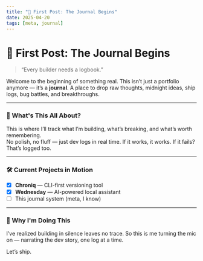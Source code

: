 ```yaml
---
title: "📓 First Post: The Journal Begins"
date: 2025-04-20
tags: [meta, journal]
---
```


# 📓 First Post: The Journal Begins

> “Every builder needs a logbook.”

Welcome to the beginning of something real. This isn’t just a portfolio anymore — it’s a **journal**. A place to drop raw thoughts, midnight ideas, ship logs, bug battles, and breakthroughs.

---

### 🚀 What's This All About?

This is where I’ll track what I’m building, what’s breaking, and what’s worth remembering.  
No polish, no fluff — just dev logs in real time. If it works, it works. If it fails? That’s logged too.

---

### 🛠️ Current Projects in Motion

- [x] **Chroniq** — CLI-first versioning tool  
- [x] **Wednesday** — AI-powered local assistant  
- [ ] This journal system (meta, I know)

---

### 🧠 Why I'm Doing This

I’ve realized building in silence leaves no trace. So this is me turning the mic on — narrating the dev story, one log at a time.

Let’s ship.
